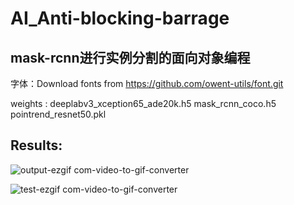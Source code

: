 # AI_Anti-blocking-barrage
## mask-rcnn进行实例分割的面向对象编程    
字体：Download fonts from https://github.com/owent-utils/font.git             

weights : deeplabv3_xception65_ade20k.h5   mask_rcnn_coco.h5   pointrend_resnet50.pkl         
## Results:      
![output-ezgif com-video-to-gif-converter](https://github.com/Caesar-xxx/AI_Anti-blocking-barrage/assets/73376073/ea9459ff-8e41-4834-a404-88acfd9f1ed1)

   
  ![test-ezgif com-video-to-gif-converter](https://github.com/Caesar-xxx/AI_Anti-blocking-barrage/assets/73376073/eb9d22d1-2800-4cac-8df9-39b6597730ec)

